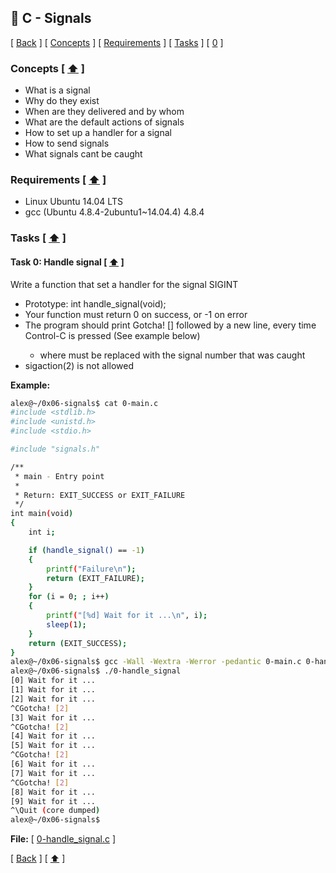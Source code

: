## :memo: C - Signals
\[ [Back](../../..#readme) \]
\[ [Concepts](#Concepts--arrow_up-) \]
\[ [Requirements](#Requirements--arrow_up-) \]
\[ [Tasks](#Tasks--arrow_up-) \]
\[ [0](#Task-0-handle-signal--arrow_up-) \]

### Concepts \[ [:arrow_up:](#memo-c---signals) \]
- What is a signal
- Why do they exist
- When are they delivered and by whom
- What are the default actions of signals
- How to set up a handler for a signal
- How to send signals
- What signals cant be caught


### Requirements \[ [:arrow_up:](#memo-c---signals) \]
- Linux Ubuntu 14.04 LTS
- gcc (Ubuntu 4.8.4-2ubuntu1~14.04.4) 4.8.4


### Tasks \[ [:arrow_up:](#memo-c---signals) \]

#### Task 0: Handle signal \[ [:arrow_up:](#memo-c---signals) \]
Write a function that set a handler for the signal SIGINT
- Prototype: int handle_signal(void);
- Your function must return 0 on success, or -1 on error
- The program should print Gotcha! [<signum>] followed by a new line, every time Control-C is pressed (See example below)
  - where <signum> must be replaced with the signal number that was caught
- sigaction(2) is not allowed


**Example:**
```bash
alex@~/0x06-signals$ cat 0-main.c
#include <stdlib.h>
#include <unistd.h>
#include <stdio.h>

#include "signals.h"

/**
 * main - Entry point
 *
 * Return: EXIT_SUCCESS or EXIT_FAILURE
 */
int main(void)
{
    int i;

    if (handle_signal() == -1)
    {
        printf("Failure\n");
        return (EXIT_FAILURE);
    }
    for (i = 0; ; i++)
    {
        printf("[%d] Wait for it ...\n", i);
        sleep(1);
    }
    return (EXIT_SUCCESS);
}
alex@~/0x06-signals$ gcc -Wall -Wextra -Werror -pedantic 0-main.c 0-handle_signal.c -o 0-handle_signal
alex@~/0x06-signals$ ./0-handle_signal 
[0] Wait for it ...
[1] Wait for it ...
[2] Wait for it ...
^CGotcha! [2]
[3] Wait for it ...
^CGotcha! [2]
[4] Wait for it ...
[5] Wait for it ...
^CGotcha! [2]
[6] Wait for it ...
[7] Wait for it ...
^CGotcha! [2]
[8] Wait for it ...
[9] Wait for it ...
^\Quit (core dumped)
alex@~/0x06-signals$
```
**File:**
\[ [0-handle_signal.c](0-handle_signal.c) \]

\[ [Back](../../..#readme) \] \[ [:arrow_up:](#memo-c---signals) \]
